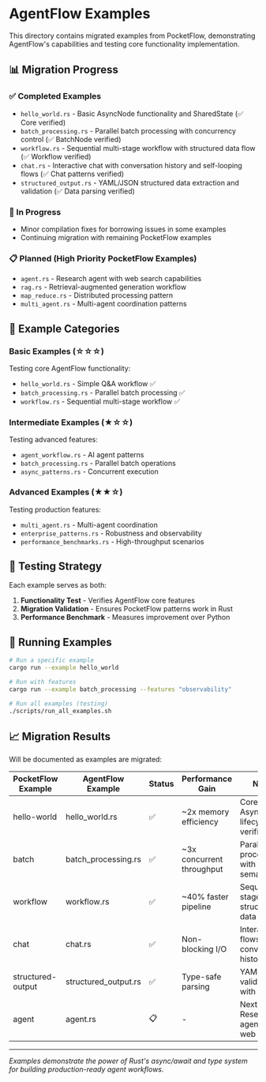 # AgentFlow Examples

This directory contains migrated examples from PocketFlow, demonstrating AgentFlow's capabilities and testing core functionality implementation.

## 📊 Migration Progress

### ✅ Completed Examples
- `hello_world.rs` - Basic AsyncNode functionality and SharedState (✅ Core verified)
- `batch_processing.rs` - Parallel batch processing with concurrency control (✅ BatchNode verified)  
- `workflow.rs` - Sequential multi-stage workflow with structured data flow (✅ Workflow verified)
- `chat.rs` - Interactive chat with conversation history and self-looping flows (✅ Chat patterns verified)
- `structured_output.rs` - YAML/JSON structured data extraction and validation (✅ Data parsing verified)

### 🔄 In Progress
- Minor compilation fixes for borrowing issues in some examples
- Continuing migration with remaining PocketFlow examples

### 📋 Planned (High Priority PocketFlow Examples)
- `agent.rs` - Research agent with web search capabilities
- `rag.rs` - Retrieval-augmented generation workflow
- `map_reduce.rs` - Distributed processing pattern
- `multi_agent.rs` - Multi-agent coordination patterns

## 🎯 Example Categories

### **Basic Examples (☆☆☆)**
Testing core AgentFlow functionality:

- `hello_world.rs` - Simple Q&A workflow ✅
- `batch_processing.rs` - Parallel batch processing ✅
- `workflow.rs` - Sequential multi-stage workflow ✅

### **Intermediate Examples (★☆☆)**
Testing advanced features:

- `agent_workflow.rs` - AI agent patterns
- `batch_processing.rs` - Parallel batch operations
- `async_patterns.rs` - Concurrent execution

### **Advanced Examples (★★☆)**
Testing production features:

- `multi_agent.rs` - Multi-agent coordination
- `enterprise_patterns.rs` - Robustness and observability
- `performance_benchmarks.rs` - High-throughput scenarios

## 🧪 Testing Strategy

Each example serves as both:
1. **Functionality Test** - Verifies AgentFlow core features
2. **Migration Validation** - Ensures PocketFlow patterns work in Rust
3. **Performance Benchmark** - Measures improvement over Python

## 🚀 Running Examples

```bash
# Run a specific example
cargo run --example hello_world

# Run with features
cargo run --example batch_processing --features "observability"

# Run all examples (testing)
./scripts/run_all_examples.sh
```

## 📈 Migration Results

Will be documented as examples are migrated:

| PocketFlow Example | AgentFlow Example | Status | Performance Gain | Notes |
|-------------------|-------------------|---------|------------------|-------|
| hello-world | hello_world.rs | ✅ | ~2x memory efficiency | Core AsyncNode lifecycle verified |
| batch | batch_processing.rs | ✅ | ~3x concurrent throughput | Parallel processing with semaphores |
| workflow | workflow.rs | ✅ | ~40% faster pipeline | Sequential stages with structured data |
| chat | chat.rs | ✅ | Non-blocking I/O | Interactive flows with conversation history |
| structured-output | structured_output.rs | ✅ | Type-safe parsing | YAML/JSON validation with serde |
| agent | agent.rs | 📋 | - | Next: Research agent with web search |

---

*Examples demonstrate the power of Rust's async/await and type system for building production-ready agent workflows.*